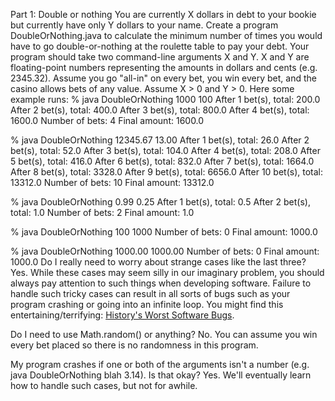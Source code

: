 
Part 1: Double or nothing
You are currently X dollars in debt to your bookie but currently have only Y dollars to your name. Create a program DoubleOrNothing.java to calculate the minimum number of times you would have to go double-or-nothing at the roulette table to pay your debt. Your program should take two command-line arguments X and Y. X and Y are floating-point numbers representing the amounts in dollars and cents (e.g. 2345.32). Assume you go "all-in" on every bet, you win every bet, and the casino allows bets of any value. Assume X > 0 and Y > 0. Here some example runs:
% java DoubleOrNothing 1000 100
After 1 bet(s), total: 200.0
After 2 bet(s), total: 400.0
After 3 bet(s), total: 800.0
After 4 bet(s), total: 1600.0
Number of bets: 4
Final amount: 1600.0

% java DoubleOrNothing 12345.67 13.00
After 1 bet(s), total: 26.0
After 2 bet(s), total: 52.0
After 3 bet(s), total: 104.0
After 4 bet(s), total: 208.0
After 5 bet(s), total: 416.0
After 6 bet(s), total: 832.0
After 7 bet(s), total: 1664.0
After 8 bet(s), total: 3328.0
After 9 bet(s), total: 6656.0
After 10 bet(s), total: 13312.0
Number of bets: 10
Final amount: 13312.0

% java DoubleOrNothing 0.99 0.25
After 1 bet(s), total: 0.5
After 2 bet(s), total: 1.0
Number of bets: 2
Final amount: 1.0

% java DoubleOrNothing 100 1000
Number of bets: 0
Final amount: 1000.0

% java DoubleOrNothing 1000.00 1000.00
Number of bets: 0
Final amount: 1000.0
Do I really need to worry about strange cases like the last three? Yes. While these cases may seem silly in our imaginary problem, you should always pay attention to such things when developing software. Failure to handle such tricky cases can result in all sorts of bugs such as your program crashing or going into an infinite loop. You might find this entertaining/terrifying: [History's Worst Software Bugs](http://www.wired.com/software/coolapps/news/2005/11/69355).

Do I need to use Math.random() or anything? No. You can assume you win every bet placed so there is no randomness in this program.

My program crashes if one or both of the arguments isn't a number (e.g. java DoubleOrNothing blah 3.14). Is that okay? Yes. We'll eventually learn how to handle such cases, but not for awhile.
